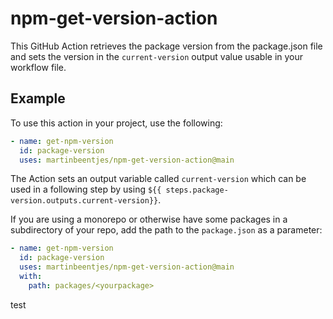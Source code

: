 # npm-get-version-action

This GitHub Action retrieves the package version from the package.json file and sets the version in the `current-version` output value usable in your workflow file.

## Example

To use this action in your project, use the following:

```yaml
- name: get-npm-version
  id: package-version
  uses: martinbeentjes/npm-get-version-action@main
```

The Action sets an output variable called `current-version` which can be used in a following step by using `${{ steps.package-version.outputs.current-version}}`.

If you are using a monorepo or otherwise have some packages in a subdirectory of your repo, add the path to the `package.json` as a parameter:

```yaml
- name: get-npm-version
  id: package-version
  uses: martinbeentjes/npm-get-version-action@main
  with:
    path: packages/<yourpackage>
```

test
